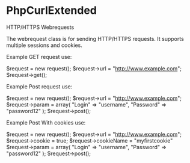 # PhpCurlExtended
HTTP/HTTPS Webrequests

The webrequest class is for sending HTTP/HTTPS requests. It supports multiple sessions and cookies. 

Example GET request use:

$request = new request();
$request->url = "http://www.example.com";
$request->get();



Example Post request use:

$request = new request();
$request->url = "http://www.example.com";
$request->param = array(
    "Login" => "username",
    "Password" => "password12"
);
$request->post();



Example Post With cookies use:

$request = new request();
$request->url = "http://www.example.com";
$request->cookie = true;
$request->cookieName = "myfirstcookie"
$request->param = array(
    "Login" => "username",
    "Password" => "password12"
);
$request->post();
